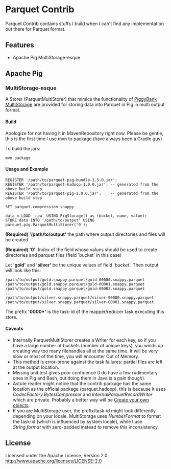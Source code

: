 # Parquet Contrib

Parquet Contrib contains stuffs I build when I can't find any implementation out there for Parquet format.

## Features

* Apache Pig MultiStorage-esque

## Apache Pig

### MultiStorage-esque
A Storer (ParquetMultiStorer) that mimics the functionality of [PiggyBank MultiStorage](http://pig.apache.org/docs/r0.12.1/api/org/apache/pig/piggybank/storage/MultiStorage.html) are provided for storing data into Parquet in Pig in multi output format.

#### Build

Apologize for not having it in MavenRepository right now. Please be gentle, this is the first time I use mvn to package (have always been a Gradle guy)

To build the jars:
```
mvn package
```

#### Usage and Example

```
REGISTER '/path/to/parquet-pig-bundle-1.5.0.jar';
REGISTER '/path/to/parquet-hadoop-1.0.0.jar'; -- generated from the above build step
REGISTER '/path/to/parquet-pig-1.0.0.jar';    -- generated from the above build step

SET parquet.compression snappy

data = LOAD 'raw' USING PigStorage() as (bucket, name, value);
STORE data INTO '/path/to/output' USING parquet.pig.ParquetMultiStorer('0');
```

**(Required) '/path/to/output'** the path where output directories and files will be created

**(Required) '0'**: Index of the field whose values should be used to create directories and parquet files (field 'bucket' in this case)

Let **'gold'** and **'silver'** be the unique values of field 'bucket'. Then output will look like this:

```
/path/to/output/gold.snappy.parquet/gold-00000.snappy.parquet
/path/to/output/gold.snappy.parquet/gold-00001.snappy.parquet
/path/to/output/gold.snappy.parquet/gold-00002.snappy.parquet
...
/path/to/output/silver.snappy.parquet/silver-00000.snappy.parquet
/path/to/output/silver.snappy.parquet/silver-00001.snappy.parquet
```

The prefix **'0000\*'** is the task-id of the mapper/reducer task executing this store.

#### Caveats
* Internally ParquetMultiStorer creates a Writer for each key, so if you have a large number of buckets (number of unique keys), you winds up creating way too many filehandles all at the same time. It will be very slow or most of the time, you will encounter Out of Memory.
* This method is error-prone against the task failures: partial files are left at the output location.
* Missing unit test gives poor confidence (I do have a few rudimentary ones in Pig and Bash, but doing them in Java is a pain though).
* Astute reader might notice that the contrib package has the same location as the official package (parquet.hadoop), this is because it uses *CodecFactory.BytesCompressor* and *InternalParquetRecordWriter* which are private. Probably a better way will be [Create your own objects](https://github.com/apache/incubator-parquet-mr#create-your-own-objects).
* If you are MultiStorage user, the prefix/task-id might look differently depending on your locale. MultiStorage uses *NumberFormat* to format the task-id (which is influenced by system locale), while I use *String.format* with zero-padded instead to remove this inconsistency.

## License

Licensed under the Apache License, Version 2.0: http://www.apache.org/licenses/LICENSE-2.0